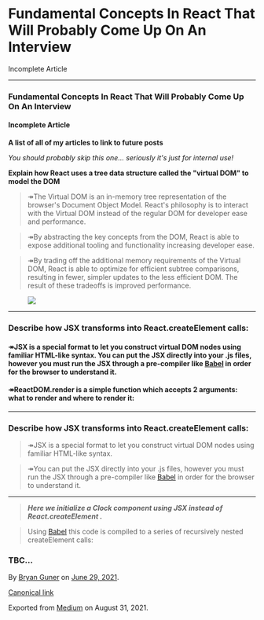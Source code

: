 # Fundamental Concepts In React That Will Probably Come Up On An Interview

Incomplete Article

---

### Fundamental Concepts In React That Will Probably Come Up On An Interview

#### Incomplete Article

<strong>A list of all of my articles to link to future posts</strong>
<br/>

<em>You should probably skip this one… seriously it's just for internal use!</em>

**Explain how React uses a tree data structure called the "virtual DOM" to model the DOM**

> ↠The Virtual DOM is an in-memory tree representation of the browser's Document Object Model. React's philosophy is to interact with the Virtual DOM instead of the regular DOM for developer ease and performance.

> ↠By abstracting the key concepts from the DOM, React is able to expose additional tooling and functionality increasing developer ease.

> ↠By trading off the additional memory requirements of the Virtual DOM, React is able to optimize for efficient subtree comparisons, resulting in fewer, simpler updates to the less efficient DOM. The result of these tradeoffs is improved performance.

<figure><img src="https://cdn-images-1.medium.com/max/800/0*iVSdRNTWikevU4dG.png" class="graf-image" /></figure>

---

### **Describe how JSX transforms into React.createElement calls:**

#### ↠JSX is a special format to let you construct virtual DOM nodes using familiar HTML-like syntax. You can put the JSX directly into your .js files, however you must run the JSX through a pre-compiler like <a href="https://babeljs.io/" class="markup--anchor markup--h4-anchor">Babel</a> in order for the browser to understand it.

#### ↠ReactDOM.render is a simple function which accepts 2 arguments: what to render and where to render it:

---

### Describe how JSX transforms into React.createElement calls:

> ↠JSX is a special format to let you construct virtual DOM nodes using familiar HTML-like syntax.

> ↠You can put the JSX directly into your .js files, however you must run the JSX through a pre-compiler like <a href="https://babeljs.io/" class="markup--anchor markup--blockquote-anchor">Babel</a> in order for the browser to understand it.

---

> **_Here we initialize a Clock component using JSX instead of React.createElement ._**

> Using <a href="https://babeljs.io/" class="markup--anchor markup--pullquote-anchor">Babel</a> this code is compiled to a series of recursively nested createElement calls:

### TBC…

By <a href="https://medium.com/@bryanguner" class="p-author h-card">Bryan Guner</a> on [June 29, 2021](https://medium.com/p/5495b6421287).

<a href="https://medium.com/@bryanguner/fundamental-concepts-in-react-that-will-probably-come-up-on-an-interview-5495b6421287" class="p-canonical">Canonical link</a>

Exported from [Medium](https://medium.com) on August 31, 2021.
